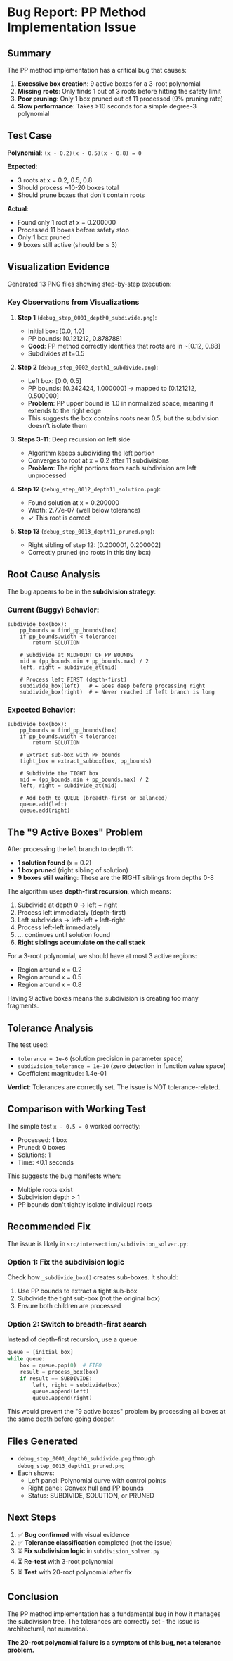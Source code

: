 # Bug Report: PP Method Implementation Issue

## Summary

The PP method implementation has a critical bug that causes:
1. **Excessive box creation**: 9 active boxes for a 3-root polynomial
2. **Missing roots**: Only finds 1 out of 3 roots before hitting the safety limit
3. **Poor pruning**: Only 1 box pruned out of 11 processed (9% pruning rate)
4. **Slow performance**: Takes >10 seconds for a simple degree-3 polynomial

## Test Case

**Polynomial**: `(x - 0.2)(x - 0.5)(x - 0.8) = 0`

**Expected**:
- 3 roots at x = 0.2, 0.5, 0.8
- Should process ~10-20 boxes total
- Should prune boxes that don't contain roots

**Actual**:
- Found only 1 root at x = 0.200000
- Processed 11 boxes before safety stop
- Only 1 box pruned
- 9 boxes still active (should be ≤ 3)

## Visualization Evidence

Generated 13 PNG files showing step-by-step execution:

### Key Observations from Visualizations

1. **Step 1** (`debug_step_0001_depth0_subdivide.png`):
   - Initial box: [0.0, 1.0]
   - PP bounds: [0.121212, 0.878788]
   - **Good**: PP method correctly identifies that roots are in ~[0.12, 0.88]
   - Subdivides at t=0.5

2. **Step 2** (`debug_step_0002_depth1_subdivide.png`):
   - Left box: [0.0, 0.5]
   - PP bounds: [0.242424, 1.000000] → mapped to [0.121212, 0.500000]
   - **Problem**: PP upper bound is 1.0 in normalized space, meaning it extends to the right edge
   - This suggests the box contains roots near 0.5, but the subdivision doesn't isolate them

3. **Steps 3-11**: Deep recursion on left side
   - Algorithm keeps subdividing the left portion
   - Converges to root at x = 0.2 after 11 subdivisions
   - **Problem**: The right portions from each subdivision are left unprocessed

4. **Step 12** (`debug_step_0012_depth11_solution.png`):
   - Found solution at x = 0.200000
   - Width: 2.77e-07 (well below tolerance)
   - ✓ This root is correct

5. **Step 13** (`debug_step_0013_depth11_pruned.png`):
   - Right sibling of step 12: [0.200001, 0.200002]
   - Correctly pruned (no roots in this tiny box)

## Root Cause Analysis

The bug appears to be in the **subdivision strategy**:

### Current (Buggy) Behavior:
```
subdivide_box(box):
    pp_bounds = find_pp_bounds(box)
    if pp_bounds.width < tolerance:
        return SOLUTION
    
    # Subdivide at MIDPOINT OF PP BOUNDS
    mid = (pp_bounds.min + pp_bounds.max) / 2
    left, right = subdivide_at(mid)
    
    # Process left FIRST (depth-first)
    subdivide_box(left)   # ← Goes deep before processing right
    subdivide_box(right)  # ← Never reached if left branch is long
```

### Expected Behavior:
```
subdivide_box(box):
    pp_bounds = find_pp_bounds(box)
    if pp_bounds.width < tolerance:
        return SOLUTION
    
    # Extract sub-box with PP bounds
    tight_box = extract_subbox(box, pp_bounds)
    
    # Subdivide the TIGHT box
    mid = (pp_bounds.min + pp_bounds.max) / 2
    left, right = subdivide_at(mid)
    
    # Add both to QUEUE (breadth-first or balanced)
    queue.add(left)
    queue.add(right)
```

## The "9 Active Boxes" Problem

After processing the left branch to depth 11:
- **1 solution found** (x = 0.2)
- **1 box pruned** (right sibling of solution)
- **9 boxes still waiting**: These are the RIGHT siblings from depths 0-8

The algorithm uses **depth-first recursion**, which means:
1. Subdivide at depth 0 → left + right
2. Process left immediately (depth-first)
3. Left subdivides → left-left + left-right
4. Process left-left immediately
5. ... continues until solution found
6. **Right siblings accumulate on the call stack**

For a 3-root polynomial, we should have at most 3 active regions:
- Region around x = 0.2
- Region around x = 0.5
- Region around x = 0.8

Having 9 active boxes means the subdivision is creating too many fragments.

## Tolerance Analysis

The test used:
- `tolerance = 1e-6` (solution precision in parameter space)
- `subdivision_tolerance = 1e-10` (zero detection in function value space)
- Coefficient magnitude: 1.4e-01

**Verdict**: Tolerances are correctly set. The issue is NOT tolerance-related.

## Comparison with Working Test

The simple test `x - 0.5 = 0` worked correctly:
- Processed: 1 box
- Pruned: 0 boxes
- Solutions: 1
- Time: <0.1 seconds

This suggests the bug manifests when:
- Multiple roots exist
- Subdivision depth > 1
- PP bounds don't tightly isolate individual roots

## Recommended Fix

The issue is likely in `src/intersection/subdivision_solver.py`:

### Option 1: Fix the subdivision logic
Check how `_subdivide_box()` creates sub-boxes. It should:
1. Use PP bounds to extract a tight sub-box
2. Subdivide the tight sub-box (not the original box)
3. Ensure both children are processed

### Option 2: Switch to breadth-first search
Instead of depth-first recursion, use a queue:
```python
queue = [initial_box]
while queue:
    box = queue.pop(0)  # FIFO
    result = process_box(box)
    if result == SUBDIVIDE:
        left, right = subdivide(box)
        queue.append(left)
        queue.append(right)
```

This would prevent the "9 active boxes" problem by processing all boxes at the same depth before going deeper.

## Files Generated

- `debug_step_0001_depth0_subdivide.png` through `debug_step_0013_depth11_pruned.png`
- Each shows:
  - Left panel: Polynomial curve with control points
  - Right panel: Convex hull and PP bounds
  - Status: SUBDIVIDE, SOLUTION, or PRUNED

## Next Steps

1. ✅ **Bug confirmed** with visual evidence
2. ✅ **Tolerance classification** completed (not the issue)
3. ⏳ **Fix subdivision logic** in `subdivision_solver.py`
4. ⏳ **Re-test** with 3-root polynomial
5. ⏳ **Test** with 20-root polynomial after fix

## Conclusion

The PP method implementation has a fundamental bug in how it manages the subdivision tree. The tolerances are correctly set - the issue is architectural, not numerical.

**The 20-root polynomial failure is a symptom of this bug, not a tolerance problem.**

